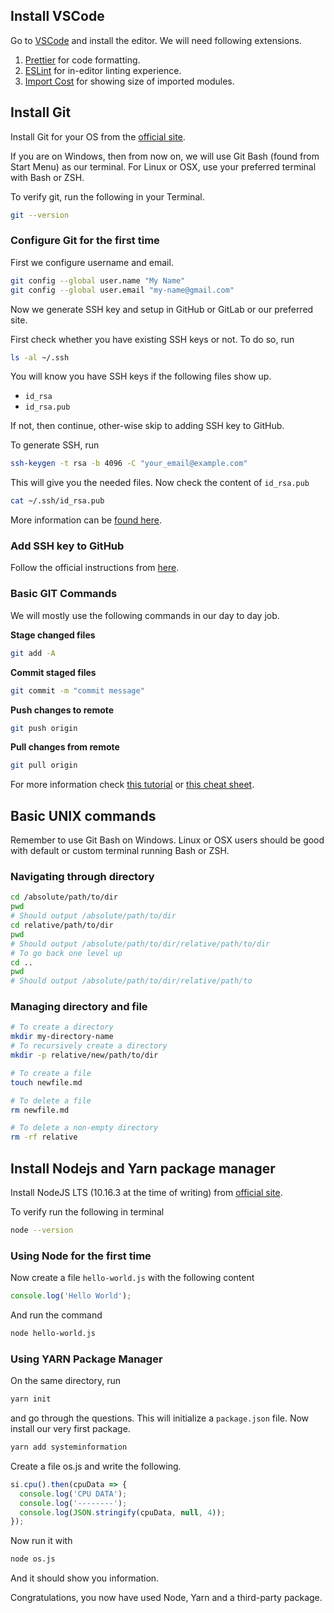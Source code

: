 ## Install VSCode

Go to [VSCode](https://code.visualstudio.com/) and install the editor. We will
need following extensions.

1. [Prettier](https://marketplace.visualstudio.com/items?itemName=esbenp.prettier-vscode)
   for code formatting.
2. [ESLint](https://marketplace.visualstudio.com/items?itemName=dbaeumer.vscode-eslint)
   for in-editor linting experience.
3. [Import Cost](https://marketplace.visualstudio.com/items?itemName=wix.vscode-import-cost)
   for showing size of imported modules.

## Install Git

Install Git for your OS from the [official site](https://git-scm.com/downloads).

If you are on Windows, then from now on, we will use Git Bash (found from Start Menu)
as our terminal. For Linux or OSX, use your preferred terminal with Bash or ZSH.

To verify git, run the following in your Terminal.

```bash
git --version
```

### Configure Git for the first time

First we configure username and email.

```bash
git config --global user.name "My Name"
git config --global user.email "my-name@gmail.com"
```

Now we generate SSH key and setup in GitHub or GitLab or our preferred site.

First check whether you have existing SSH keys or not. To do so, run

```bash
ls -al ~/.ssh
```

You will know you have SSH keys if the following files show up.

- `id_rsa`
- `id_rsa.pub`

If not, then continue, other-wise skip to adding SSH key to GitHub.

To generate SSH, run

```bash
ssh-keygen -t rsa -b 4096 -C "your_email@example.com"
```

This will give you the needed files. Now check the content of `id_rsa.pub`

```bash
cat ~/.ssh/id_rsa.pub
```

More information can be [found here](https://help.github.com/en/articles/generating-a-new-ssh-key-and-adding-it-to-the-ssh-agent).

### Add SSH key to GitHub

Follow the official instructions from [here](https://help.github.com/en/articles/adding-a-new-ssh-key-to-your-github-account).

### Basic GIT Commands

We will mostly use the following commands in our day to day job.

**Stage changed files**

```bash
git add -A
```

**Commit staged files**

```bash
git commit -m "commit message"
```

**Push changes to remote**

```bash
git push origin
```

**Pull changes from remote**

```bash
git pull origin
```

For more information check [this tutorial](https://guides.github.com/introduction/git-handbook/)
or [this cheat sheet](https://github.com/joshnh/Git-Commands).

## Basic UNIX commands

Remember to use Git Bash on Windows. Linux or OSX users should be good with
default or custom terminal running Bash or ZSH.

### Navigating through directory

```bash
cd /absolute/path/to/dir
pwd
# Should output /absolute/path/to/dir
cd relative/path/to/dir
pwd
# Should output /absolute/path/to/dir/relative/path/to/dir
# To go back one level up
cd ..
pwd
# Should output /absolute/path/to/dir/relative/path/to
```

### Managing directory and file

```bash
# To create a directory
mkdir my-directory-name
# To recursively create a directory
mkdir -p relative/new/path/to/dir

# To create a file
touch newfile.md

# To delete a file
rm newfile.md

# To delete a non-empty directory
rm -rf relative
```

## Install Nodejs and Yarn package manager

Install NodeJS LTS (10.16.3 at the time of writing) from [official site](https://nodejs.org/en/).

To verify run the following in terminal

```bash
node --version
```

### Using Node for the first time

Now create a file `hello-world.js` with the following content

```js
console.log('Hello World');
```

And run the command

```bash
node hello-world.js
```

### Using YARN Package Manager

On the same directory, run

```bash
yarn init
```

and go through the questions. This will initialize a `package.json` file. Now
install our very first package.

```bash
yarn add systeminformation
```

Create a file os.js and write the following.

```js
si.cpu().then(cpuData => {
  console.log('CPU DATA');
  console.log('--------');
  console.log(JSON.stringify(cpuData, null, 4));
});
```

Now run it with

```bash
node os.js
```

And it should show you information.

Congratulations, you now have used Node, Yarn and a third-party package.
